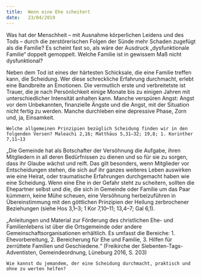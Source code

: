 ```yaml
---
title:  Wenn eine Ehe scheitert
date:   23/04/2019
---
```


Was hat der Menschheit – mit Ausnahme körperlichen Leidens und des Tods – durch die zerstörerischen Folgen der Sünde mehr Schaden zugefügt als die Familie? Es scheint fast so, als wäre der Ausdruck „dysfunktionale Familie“ doppelt gemoppelt. Welche Familie ist in gewissem Maß nicht dysfunktional?

Neben dem Tod ist eines der härtesten Schicksale, die eine Familie treffen kann, die Scheidung. Wer diese schreckliche Erfahrung durchmacht, erlebt eine Bandbreite an Emotionen. Die vermutlich erste und verbreitetste ist Trauer, die je nach Persönlichkeit einige Monate bis zu einigen Jahren mit unterschiedlicher Intensität anhalten kann. Manche verspüren Angst: Angst vor dem Unbekannten, finanzielle Ängste und die Angst, mit der Situation nicht fertig zu werden. Manche durchleben eine depressive Phase, Zorn und, ja, Einsamkeit.

`Welche allgemeinen Prinzipien bezüglich Scheidung finden wir in den folgenden Versen? Maleachi 2,16; Matthäus 5,31–32; 19,8; 1. Korinther 7,11–13`

„Die Gemeinde hat als Botschafter der Versöhnung die Aufgabe, ihren Mitgliedern in all deren Bedürfnissen zu dienen und so für sie zu sorgen, dass ihr Glaube wächst und reift. Das gilt besonders, wenn Mitglieder vor Entscheidungen stehen, die sich auf ihr ganzes weiteres Leben auswirken wie eine Heirat, oder traumatische Erfahrungen durchgemacht haben wie eine Scheidung. Wenn eine Ehe in der Gefahr steht zu scheitern, sollten die Ehepartner selbst und die, die sich in Gemeinde oder Familie um das Paar kümmern, keine Mühe scheuen, eine Versöhnung herbeizuführen in Übereinstimmung mit den göttlichen Prinzipien der Heilung zerbrochener Beziehungen (siehe Hos 3,1–3; 1 Kor 7,10–11; 13,4–7; Gal 6,1).

„Anleitungen und Material zur Förderung des christlichen Ehe- und Familienlebens ist über die Ortsgemeinde oder andere Gemeinschaftsorganisationen erhältlich. Es umfasst die Bereiche: 1. Ehevorbereitung, 2. Bereicherung für Ehe und Familie, 3. Hilfen für zerrüttete Familien und Geschiedene.“ (Freikirche der Siebenten-Tags-Adventisten, Gemeindeordnung, Lüneburg 2016, S. 203)

`Wie kannst du jemandem, der eine Scheidung durchmacht, praktisch und ohne zu werten helfen?`

